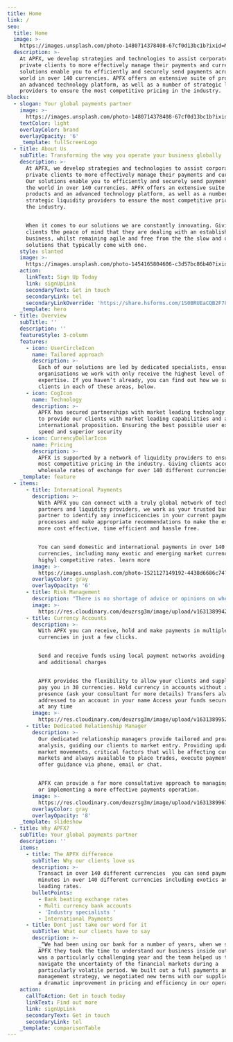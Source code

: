 ```yaml
---
title: Home
link: /
seo:
  title: Home
  image: >-
    https://images.unsplash.com/photo-1480714378408-67cf0d13bc1b?ixid=MnwxMjA3fDB8MHxwaG90by1wYWdlfHx8fGVufDB8fHx8&ixlib=rb-1.2.1&auto=format&fit=crop&w=3150&q=80
  description: >-
    At APFX, we develop strategies and technologies to assist corporates and
    private clients to more effectively manage their payments and currency. Our
    solutions enable you to efficiently and securely send payments across the
    world in over 140 currencies. APFX offers an extensive suite of products and
    an advanced technology platform, as well as a number of strategic liquidity
    providers to ensure the most competitive pricing in the industry.
blocks:
  - slogan: Your global payments partner
    image: >-
      https://images.unsplash.com/photo-1480714378408-67cf0d13bc1b?ixid=MnwxMjA3fDB8MHxwaG90by1wYWdlfHx8fGVufDB8fHx8&ixlib=rb-1.2.1&auto=format&fit=crop&w=3150&q=80
    textColor: light
    overlayColor: brand
    overlayOpacity: '6'
    _template: fullScreenLogo
  - title: About Us
    subTitle: Transforming the way you operate your business globally
    description: >-
      At APFX, we develop strategies and technologies to assist corporates and
      private clients to more effectively manage their payments and currency.
      Our solutions enable you to efficiently and securely send payments across
      the world in over 140 currencies. APFX offers an extensive suite of
      products and an advanced technology platform, as well as a number of
      strategic liquidity providers to ensure the most competitive pricing in
      the industry.


      When it comes to our solutions we are constantly innovating. Giving
      clients the peace of mind that they are dealing with an established
      business, whilst remaining agile and free from the the slow and outdated
      solutions that typically come with one.
    style: slanted
    image: >-
      https://images.unsplash.com/photo-1454165804606-c3d57bc86b40?ixid=MnwxMjA3fDB8MHxwaG90by1wYWdlfHx8fGVufDB8fHx8&ixlib=rb-1.2.1&auto=format&fit=crop&w=3300&q=80
    action:
      linkText: Sign Up Today
      link: signUpLink
      secondaryText: Get in touch
      secondaryLink: tel
      secondaryLinkOverride: 'https://share.hsforms.com/1S0BRUEaCQB2F78SH3N7-qg5kdde'
    _template: hero
  - title: Overview
    subTitle: ''
    description: ''
    featureStyle: 3-column
    features:
      - icon: UserCircleIcon
        name: Tailored approach
        description: >-
          Each of our solutions are led by dedicated specialists, ensuring the
          organisations we work with only receive the highest level of
          expertise. If you haven’t already, you can find out how we support
          clients in each of these areas, below.
      - icon: CogIcon
        name: Technology
        description: >-
          APFX has secured partnerships with market leading technology vendors
          to provide our clients with market leading capabilities and a truly
          international proposition. Ensuring the best possible user experience,
          speed and superior security
      - icon: CurrencyDollarIcon
        name: Pricing
        description: >-
          APFX is supported by a network of liquidity providers to ensure the
          most competitive pricing in the industry. Giving clients access to
          wholesale rates of exchange for over 140 different currencies
    _template: feature
  - items:
      - title: International Payments
        description: >-
          With APFX you can connect with a truly global network of technology
          partners and liquidity providers, we work as your trusted business
          partner to identify any inneficicencies in your current paymebnts
          processes and make appropriate recommendations to make the experience
          more cost effective, time efficient and hassle free.


          You can send domestic and international payments in over 140
          currencies, including many exotic and emerging market currencies at
          highyl competitive rates. learn more
        image: >-
          https://images.unsplash.com/photo-1521127149192-4438d6686c74?ixid=MnwxMjA3fDB8MHxwaG90by1wYWdlfHx8fGVufDB8fHx8&ixlib=rb-1.2.1&auto=format&fit=crop&w=2817&q=80
        overlayColor: gray
        overlayOpacity: '6'
      - title: Risk Management
        description: "There is no shortage of advice or opinions on where exchange rates are going.\_ However, for those responsible for deciding how to manage their currency exposures it has never been more important to be pro-active in making informed decisions. The fact remains that nobody can reliably predict the currency market but despite this, currency purchasing decisions are still frequently based on a ‘best guess’ and therefore companies remain vulnerable to currency risk. \n\nAt APFX, we look to mitigate the problem of unpredictable exchange rates by developing strategies tailored to your business circumstances and in doing so, give you greater control over the impact exchange rate volatility has on your bottom line. learn more"
        image: >-
          https://res.cloudinary.com/deuzrsg3m/image/upload/v1631389942/apfx/opera-house-2_ncjsad.jpg
      - title: Currency Accounts
        description: >-
          With APFX you can receive, hold and make payments in multiple
          currencies in just a few clicks.


          Send and receive funds using local payment networks avoiding delays
          and additional charges


          APFX provides the flexibility to allow your clients and suppliers to
          pay you in 30 currencies. Hold currency in accounts without a local
          presence (ask your consultant for more details) Transfers always
          addressed to an account in your name Access your funds securely online
          at any time
        image: >-
          https://res.cloudinary.com/deuzrsg3m/image/upload/v1631389952/apfx/christopher-burns-D-fpL7F_MEI-unsplash_gvr4aj.jpg
      - title: Dedicated Relationship Manager
        description: >-
          Our dedicated relationship managers provide tailored and proactive
          analysis, guiding our clients to market entry. Providing updates on
          market movements, critical factors that will be affecting currency
          markets and always available to place trades, execute payments and
          offer guidance via phone, email or chat.


          APFX can provide a far more consultative approach to managing FX risk
          or implementing a more effective payments operation.
        image: >-
          https://res.cloudinary.com/deuzrsg3m/image/upload/v1631389967/apfx/kevin-bosc-oeqBJZd1GWY-unsplash_rtuyot.jpg
        overlayColor: gray
        overlayOpacity: '8'
    _template: slideshow
  - title: Why APFX?
    subTitle: Your global payments partner
    description: ''
    items:
      - title: The APFX difference
        subTitle: Why our clients love us
        description: >-
          Transact in over 140 different currencies  you can send payments in
          minutes in over 140 different currencies including exotics and market
          leading rates.
        bulletPoints:
          - Bank beating exchange rates
          - Multi currency bank accounts
          - 'Industry specialists '
          - International Payments
      - title: Dont just take our word for it
        subTitle: What our clients have to say
        description: >-
          _“We had been using our bank for a number of years, when we spoke with
          APFX they took the time to understand our business inside out. 2020
          was a particularly cchallenging year and the team helped us to
          navigate the uncertainty of the financial markets during a
          particularly volatile period. We built out a full payments and risk
          management strategy, we negotiated new terms with our supplier, we saw
          a dramatic improvement in pricing and efficiency in our operation"_
    action:
      callToAction: Get in touch today
      linkText: Find out more
      link: signUpLink
      secondaryText: Get in touch
      secondaryLink: tel
    _template: comparisonTable
---
```


